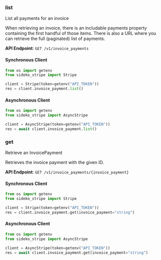 
### list <a name="list"></a>
List all payments for an invoice

<p>When retrieving an invoice, there is an includable payments property containing the first handful of those items. There is also a URL where you can retrieve the full (paginated) list of payments.</p>

**API Endpoint**: `GET /v1/invoice_payments`

#### Synchronous Client

```python
from os import getenv
from sideko_stripe import Stripe

client = Stripe(token=getenv("API_TOKEN"))
res = client.invoice_payment.list()
```

#### Asynchronous Client

```python
from os import getenv
from sideko_stripe import AsyncStripe

client = AsyncStripe(token=getenv("API_TOKEN"))
res = await client.invoice_payment.list()
```

### get <a name="get"></a>
Retrieve an InvoicePayment

<p>Retrieves the invoice payment with the given ID.</p>

**API Endpoint**: `GET /v1/invoice_payments/{invoice_payment}`

#### Synchronous Client

```python
from os import getenv
from sideko_stripe import Stripe

client = Stripe(token=getenv("API_TOKEN"))
res = client.invoice_payment.get(invoice_payment="string")
```

#### Asynchronous Client

```python
from os import getenv
from sideko_stripe import AsyncStripe

client = AsyncStripe(token=getenv("API_TOKEN"))
res = await client.invoice_payment.get(invoice_payment="string")
```
